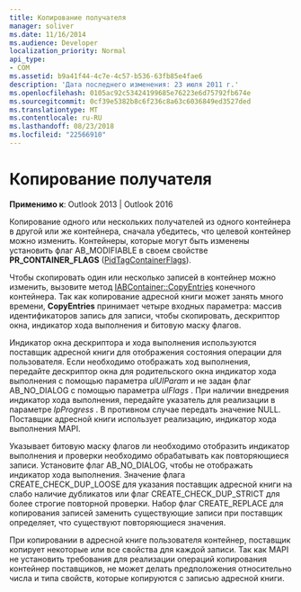```yaml
---
title: Копирование получателя
manager: soliver
ms.date: 11/16/2014
ms.audience: Developer
localization_priority: Normal
api_type:
- COM
ms.assetid: b9a41f44-4c7e-4c57-b536-63fb85e4fae6
description: 'Дата последнего изменения: 23 июля 2011 г.'
ms.openlocfilehash: 0105ac92c53424199685e76223e6d75792fb674e
ms.sourcegitcommit: 0cf39e5382b8c6f236c8a63c6036849ed3527ded
ms.translationtype: MT
ms.contentlocale: ru-RU
ms.lasthandoff: 08/23/2018
ms.locfileid: "22566910"
---
```

# <a name="copying-a-recipient"></a>Копирование получателя

  
  
**Применимо к**: Outlook 2013 | Outlook 2016 
  
Копирование одного или нескольких получателей из одного контейнера в другой или же контейнера, сначала убедитесь, что целевой контейнер можно изменить. Контейнеры, которые могут быть изменены установить флаг AB_MODIFIABLE в своем свойстве **PR_CONTAINER_FLAGS** ([PidTagContainerFlags](pidtagcontainerflags-canonical-property.md)).
  
Чтобы скопировать один или несколько записей в контейнер можно изменить, вызовите метод [IABContainer::CopyEntries](iabcontainer-copyentries.md) конечного контейнера. Так как копирование адресной книги может занять много времени, **CopyEntries** принимает четыре входных параметра: массив идентификаторов запись для записи, чтобы скопировать, дескриптор окна, индикатор хода выполнения и битовую маску флагов. 
  
Индикатор окна дескриптора и хода выполнения используются поставщик адресной книги для отображения состояния операции для пользователя. Если необходимо отображать ход выполнения, передайте дескриптор окна для родительского окна индикатор хода выполнения с помощью параметра _ulUIParam_ и не задан флаг AB_NO_DIALOG с помощью параметра _ulFlags_ . При наличии внедрения индикатор хода выполнения, передайте указатель для реализации в параметре _lpProgress_ . В противном случае передать значение NULL. Поставщик адресной книги использует реализацию, индикатор хода выполнения MAPI. 
  
Указывает битовую маску флагов ли необходимо отобразить индикатор выполнения и проверки необходимо обрабатывать как повторяющиеся записи. Установите флаг AB_NO_DIALOG, чтобы не отображать индикатор хода выполнения. Значение флага CREATE_CHECK_DUP_LOOSE для указания поставщик адресной книги на слабо наличие дубликатов или флаг CREATE_CHECK_DUP_STRICT для более строгие повторной проверки. Набор флаг CREATE_REPLACE для копирования записей заменить существующие записи при поставщик определяет, что существуют повторяющиеся значения. 
  
При копировании в адресной книге пользователя контейнер, поставщик копирует некоторые или все свойства для каждой записи. Так как MAPI не установить требования для реализации операций копирования контейнер поставщиков, не может делать предположения относительно числа и типа свойств, которые копируются с записью адресной книги.
  

